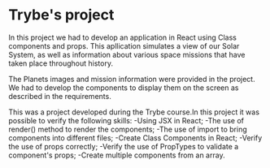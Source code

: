 # Trybe's project
In this project we had to develop an application in React using Class components and props.
This apllication simulates a view of our Solar System, as well as information about various space missions that have taken place
throughout history.

The Planets images and mission information were provided in the project.
We had to develop the components to display them on the screen as described in the requirements.

This was a project developed during the Trybe course.In this project it was possible to verify the following skills:
-Using JSX in React;
-The use of render() method to render the components;
-The use of import to bring components into different files;
-Create Class Components in React;
-Verify the use of props correctly;
-Verify the use of PropTypes to validate a component's props;
-Create multiple components from an array.



